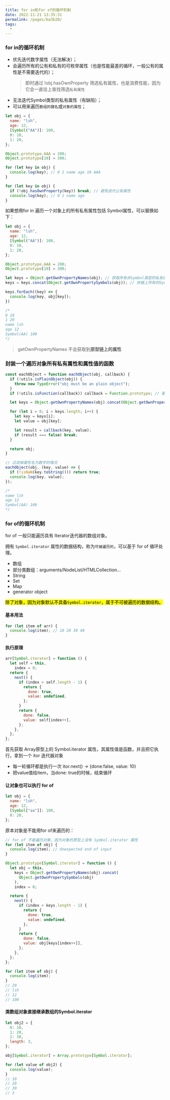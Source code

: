 ```yaml
---
title: for in和for of的循环机制
date: 2022-11-21 13:35:31
permalink: /pages/ba3b20/
tags: 
  - 
---
```


### for in的循环机制

- 优先迭代数字属性（无法解决）；
- 会遍历所有的公有和私有的可枚举属性（也是性能最差的循环，一般公有的属性是不需要迭代的）；
  > 即时通过 !obj.hasOwnProperty 筛选私有属性，也是浪费性能，因为它会一直往上查找筛选`私有属性`
- 无法迭代Symbol类型的私有属性（有缺陷）；
- 可以用来遍历`数组的键名`或`对象的属性`；

```js
let obj = {
  name: "lsh",
  age: 12,
  [Symbol("AA")]: 100,
  0: 10,
  1: 20,
};

Object.prototype.AAA = 200;
Object.prototype[10] = 300;

for (let key in obj) {
  console.log(key); // 0 1 name age 10 AAA
}

for (let key in obj) {
  if (!obj.hasOwnProperty(key)) break; // 避免迭代公有属性
  console.log(key); // 0 1 name age
}
```

如果想用for in 遍历一个对象上的所有私有属性包括 Symbol属性，可以替换如下：

```js
let obj = {
  name: "lsh",
  age: 12,
  [Symbol("AA")]: 100,
  0: 10,
  1: 20,
};

Object.prototype.AAA = 200;
Object.prototype[10] = 300;

let keys = Object.getOwnPropertyNames(obj); // 获取所有非Symbol类型的私有属性，结果是个数组，数组中包含属性名
keys = keys.concat(Object.getOwnPropertySymbols(obj)); // 拼接上所有的Symbol类型的私有属性

keys.forEach((key) => {
  console.log(key, obj[key]); 
})

/*
0 10
1 20
name lsh
age 12
Symbol(AA) 100
*/
```

> getOwnPropertyNames 不会获取到**原型链上的属性**

### 封装一个遍历对象所有私有属性和属性值的函数

```js
const eachObject = function eachObject(obj, callback) {
  if (!utils.isPlainObject(obj)) {
    throw new TypeError("obj must be an plain object");
  }
  if (!utils.isFunction(callback)) callback = Function.prototype; // 匿名空函数

  let keys = Object.getOwnPropertyNames(obj).concat(Object.getOwnPropertySymbols(obj));

  for (let i = 0; i < keys.length; i++) {
    let key = keys[i];
    let value = obj[key];

    let result = callback(key, value);
    if (result === false) break;
  }

  return obj;
}

// 过滤掉属性名为数字的情况
eachObject(obj, (key, value) => {
  if (!isNaN(key.toString())) return true;
  console.log(key, value);
});

/*
name lsh
age 12
Symbol(AA) 100
*/
```

### for of的循环机制

for of 一般只能遍历具有 Iterator迭代器的数组对象。

拥有 `Symbol.iterator` 属性的数据结构，称为`可被遍历的`，可以基于 for of 循环处理。

- 数组
- 部分类数组：arguments/NodeList/HTMLCollection...
- String
- Set
- Map
- generator object

<mark>除了对象，因为对象默认不具备`Symbol.iterator`，属于不可被遍历的数据结构。</mark>

#### 基本用法

```js
for (let item of arr) {
  console.log(item); // 10 20 30 40
}
```

#### 执行原理

```js
arr[Symbol.iterator] = function () {
  let self = this,
    index = 0;
  return {
    next() {
      if (index > self.length - 1) {
        return {
          done: true,
          value: undefined,
        };
      }
      return {
        done: false,
        value: self[index++],
      };
    },
  };
};
```

首先获取 Array原型上的 Symbol.iterator 属性，其属性值是函数，并且把它执行，拿到一个 itor 迭代器对象
- 每一轮循环都是执行一次 itor.next() -> {done:false, value: 10}
- 把value值给item，当done: true的时候，结束循环

#### 让对象也可以执行 for of

```js
let obj = {
  name: "lsh",
  age: 12,
  [Symbol["aa"]]: 100,
  0: 20,
};
```

原本对象是不能用for of来遍历的：

```js
// for of 不能遍历对象，因为对象的原型上没有 Symbol.iterator 属性
for (let item of obj) {
  console.log(item); // Unexpected end of input
}
```

```js
Object.prototype[Symbol.iterator] = function () {
  let obj = this,
    keys = Object.getOwnPropertyNames(obj).concat(
      Object.getOwnPropertySymbols(obj)
    ),
    index = 0;

  return {
    next() {
      if (index > keys.length - 1) {
        return {
          done: true,
          value: undefined,
        };
      }
      return {
        done: false,
        value: obj[keys[index++]],
      };
    },
  };
};

for (let item of obj) {
  console.log(item);
}
// 20
// lsh
// 12
// 100
```

#### 类数组对象直接继承数组的Symbol.iterator

```js
let obj2 = {
  0: 10,
  1: 20,
  2: 30,
  length: 3,
};

obj[Symbol.iterator] = Array.prototype[Symbol.iterator];

for (let value of obj2) {
  console.log(value);
}
// 10
// 20
// 30
// 3
```

